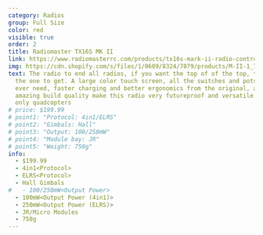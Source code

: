 ```yaml
---
category: Radios
group: Full Size
color: red
visible: true
order: 2
title: Radiomaster TX16S MK II
link: https://www.radiomasterrc.com/products/tx16s-mark-ii-radio-controller?variant=42817741291751
img: https://cdn.shopify.com/s/files/1/0609/8324/7079/products/M-II-1_720x.jpg?v=1649237498
text: The radio to end all radios, if you want the top of of the top, this is
  the one to get. A large color touch screen, all the switches and pots you'd
  ever need, faster charging and better ergonomics from the original, and
  amazing build quality make this radio very futureproof and versatile for not
  only quadcopters
# price: $199.99
# point1: "Protocol: 4in1/ELRS"
# point2: "Gimbals: Hall"
# point3: "Output: 100/250mW"
# point4: "Module bay: JR"
# point5: "Weight: 750g"
info:
  - $199.99
  - 4in1<Protocol>
  - ELRS<Protocol>
  - Hall Gimbals
#   - 100/250mW<Output Power>
  - 100mW<Output Power (4in1)>
  - 250mW<Output Power (ELRS)>
  - JR/Micro Modules
  - 750g
---
```

